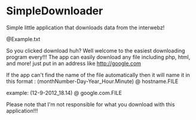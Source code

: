 SimpleDownloader
================

Simple little application that downloads data from the interwebz!


@Example.txt

So you clicked download huh?  Well welcome to the easiest downloading program every!!!
The app can easily download any file including php, html, and more!  just put in an address like  http://google.com

If the app can't find the name of the file automatically then it will name it in this format :
(monthNumber-Day-Year_Hour.Minute) @ hostname.FILE

example: (12-9-2012_18.14) @ google.com.FILE

Please note that I'm not responsible for what you download with this application!!!